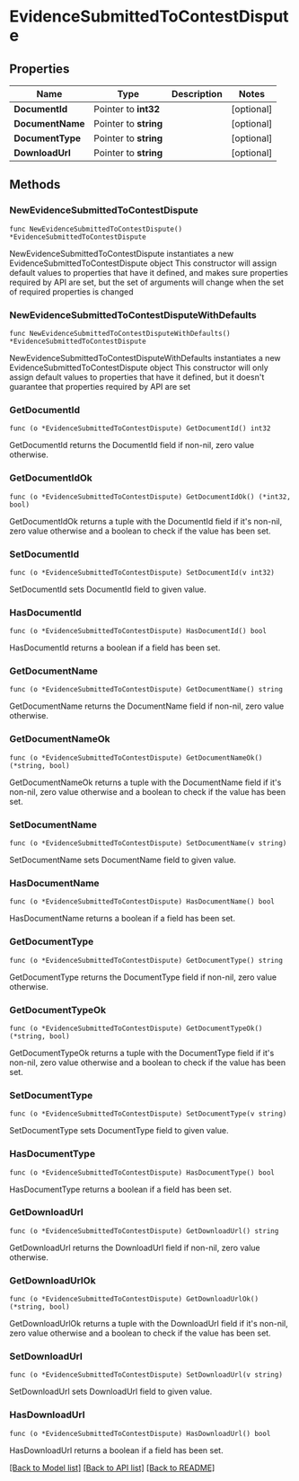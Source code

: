 # EvidenceSubmittedToContestDispute

## Properties

Name | Type | Description | Notes
------------ | ------------- | ------------- | -------------
**DocumentId** | Pointer to **int32** |  | [optional] 
**DocumentName** | Pointer to **string** |  | [optional] 
**DocumentType** | Pointer to **string** |  | [optional] 
**DownloadUrl** | Pointer to **string** |  | [optional] 

## Methods

### NewEvidenceSubmittedToContestDispute

`func NewEvidenceSubmittedToContestDispute() *EvidenceSubmittedToContestDispute`

NewEvidenceSubmittedToContestDispute instantiates a new EvidenceSubmittedToContestDispute object
This constructor will assign default values to properties that have it defined,
and makes sure properties required by API are set, but the set of arguments
will change when the set of required properties is changed

### NewEvidenceSubmittedToContestDisputeWithDefaults

`func NewEvidenceSubmittedToContestDisputeWithDefaults() *EvidenceSubmittedToContestDispute`

NewEvidenceSubmittedToContestDisputeWithDefaults instantiates a new EvidenceSubmittedToContestDispute object
This constructor will only assign default values to properties that have it defined,
but it doesn't guarantee that properties required by API are set

### GetDocumentId

`func (o *EvidenceSubmittedToContestDispute) GetDocumentId() int32`

GetDocumentId returns the DocumentId field if non-nil, zero value otherwise.

### GetDocumentIdOk

`func (o *EvidenceSubmittedToContestDispute) GetDocumentIdOk() (*int32, bool)`

GetDocumentIdOk returns a tuple with the DocumentId field if it's non-nil, zero value otherwise
and a boolean to check if the value has been set.

### SetDocumentId

`func (o *EvidenceSubmittedToContestDispute) SetDocumentId(v int32)`

SetDocumentId sets DocumentId field to given value.

### HasDocumentId

`func (o *EvidenceSubmittedToContestDispute) HasDocumentId() bool`

HasDocumentId returns a boolean if a field has been set.

### GetDocumentName

`func (o *EvidenceSubmittedToContestDispute) GetDocumentName() string`

GetDocumentName returns the DocumentName field if non-nil, zero value otherwise.

### GetDocumentNameOk

`func (o *EvidenceSubmittedToContestDispute) GetDocumentNameOk() (*string, bool)`

GetDocumentNameOk returns a tuple with the DocumentName field if it's non-nil, zero value otherwise
and a boolean to check if the value has been set.

### SetDocumentName

`func (o *EvidenceSubmittedToContestDispute) SetDocumentName(v string)`

SetDocumentName sets DocumentName field to given value.

### HasDocumentName

`func (o *EvidenceSubmittedToContestDispute) HasDocumentName() bool`

HasDocumentName returns a boolean if a field has been set.

### GetDocumentType

`func (o *EvidenceSubmittedToContestDispute) GetDocumentType() string`

GetDocumentType returns the DocumentType field if non-nil, zero value otherwise.

### GetDocumentTypeOk

`func (o *EvidenceSubmittedToContestDispute) GetDocumentTypeOk() (*string, bool)`

GetDocumentTypeOk returns a tuple with the DocumentType field if it's non-nil, zero value otherwise
and a boolean to check if the value has been set.

### SetDocumentType

`func (o *EvidenceSubmittedToContestDispute) SetDocumentType(v string)`

SetDocumentType sets DocumentType field to given value.

### HasDocumentType

`func (o *EvidenceSubmittedToContestDispute) HasDocumentType() bool`

HasDocumentType returns a boolean if a field has been set.

### GetDownloadUrl

`func (o *EvidenceSubmittedToContestDispute) GetDownloadUrl() string`

GetDownloadUrl returns the DownloadUrl field if non-nil, zero value otherwise.

### GetDownloadUrlOk

`func (o *EvidenceSubmittedToContestDispute) GetDownloadUrlOk() (*string, bool)`

GetDownloadUrlOk returns a tuple with the DownloadUrl field if it's non-nil, zero value otherwise
and a boolean to check if the value has been set.

### SetDownloadUrl

`func (o *EvidenceSubmittedToContestDispute) SetDownloadUrl(v string)`

SetDownloadUrl sets DownloadUrl field to given value.

### HasDownloadUrl

`func (o *EvidenceSubmittedToContestDispute) HasDownloadUrl() bool`

HasDownloadUrl returns a boolean if a field has been set.


[[Back to Model list]](../README.md#documentation-for-models) [[Back to API list]](../README.md#documentation-for-api-endpoints) [[Back to README]](../README.md)


